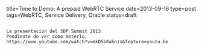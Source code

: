 title=Time to Demo: A prepaid WebRTC Service
date=2013-09-16
type=post
tags=WebRTC, Service Delivery, Oracle
status=draft
~~~~~~

La presentacion del SDP Summit 2013
Pendiente de ver como meterlo.
https://www.youtube.com/watch?v=mkDSb8ahnzs&feature=youtu.be
